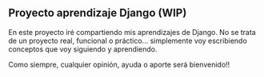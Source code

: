 ## Proyecto aprendizaje Django (WIP)

En este proyecto iré compartiendo mis aprendizajes de Django. No se trata de un proyecto real, funcional o práctico... simplemente voy escribiendo conceptos que voy siguiendo y aprendiendo.

Como siempre, cualquier opinión, ayuda o aporte será bienvenido!! 
